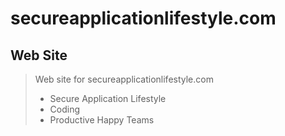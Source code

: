 # secureapplicationlifestyle.com
## Web Site

> Web site for secureapplicationlifestyle.com 
> * Secure Application Lifestyle
> * Coding
> * Productive Happy Teams
